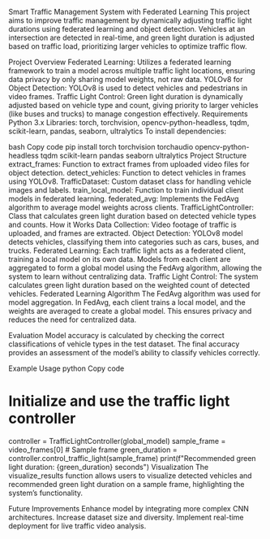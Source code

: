 Smart Traffic Management System with Federated Learning
This project aims to improve traffic management by dynamically adjusting traffic light durations using federated learning and object detection. Vehicles at an intersection are detected in real-time, and green light duration is adjusted based on traffic load, prioritizing larger vehicles to optimize traffic flow.

Project Overview
Federated Learning: Utilizes a federated learning framework to train a model across multiple traffic light locations, ensuring data privacy by only sharing model weights, not raw data.
YOLOv8 for Object Detection: YOLOv8 is used to detect vehicles and pedestrians in video frames.
Traffic Light Control: Green light duration is dynamically adjusted based on vehicle type and count, giving priority to larger vehicles (like buses and trucks) to manage congestion effectively.
Requirements
Python 3.x
Libraries: torch, torchvision, opencv-python-headless, tqdm, scikit-learn, pandas, seaborn, ultralytics
To install dependencies:

bash
Copy code
pip install torch torchvision torchaudio opencv-python-headless tqdm scikit-learn pandas seaborn ultralytics
Project Structure
extract_frames: Function to extract frames from uploaded video files for object detection.
detect_vehicles: Function to detect vehicles in frames using YOLOv8.
TrafficDataset: Custom dataset class for handling vehicle images and labels.
train_local_model: Function to train individual client models in federated learning.
federated_avg: Implements the FedAvg algorithm to average model weights across clients.
TrafficLightController: Class that calculates green light duration based on detected vehicle types and counts.
How it Works
Data Collection: Video footage of traffic is uploaded, and frames are extracted.
Object Detection: YOLOv8 model detects vehicles, classifying them into categories such as cars, buses, and trucks.
Federated Learning:
Each traffic light acts as a federated client, training a local model on its own data.
Models from each client are aggregated to form a global model using the FedAvg algorithm, allowing the system to learn without centralizing data.
Traffic Light Control:
The system calculates green light duration based on the weighted count of detected vehicles.
Federated Learning Algorithm
The FedAvg algorithm was used for model aggregation. In FedAvg, each client trains a local model, and the weights are averaged to create a global model. This ensures privacy and reduces the need for centralized data.

Evaluation
Model accuracy is calculated by checking the correct classifications of vehicle types in the test dataset. The final accuracy provides an assessment of the model’s ability to classify vehicles correctly.

Example Usage
python
Copy code
# Initialize and use the traffic light controller
controller = TrafficLightController(global_model)
sample_frame = video_frames[0]  # Sample frame
green_duration = controller.control_traffic_light(sample_frame)
print(f"Recommended green light duration: {green_duration} seconds")
Visualization
The visualize_results function allows users to visualize detected vehicles and recommended green light duration on a sample frame, highlighting the system’s functionality.

Future Improvements
Enhance model by integrating more complex CNN architectures.
Increase dataset size and diversity.
Implement real-time deployment for live traffic video analysis.
